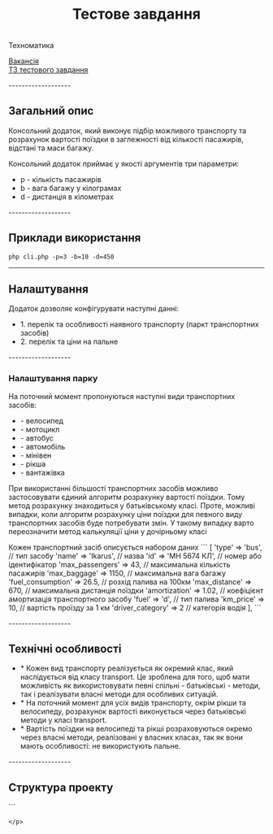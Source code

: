 <p align="center">
    <h1 align="center">Тестове завдання</h1>
    <br>
    Техноматика
</p>

<p>
    <a href="https://www.work.ua/jobs/5716655/">Вакансія</a>
    <br>
    <a href="https://docs.google.com/document/d/17mLfIEUpDLMyry4bu4JTJuzkp1VOTWC-k8dx9BEqRxg/edit#heading=h.oymnw3nlvwib">ТЗ тестового завдання</a>
</p>
-------------------

<p><h2>Загальний опис</h2></p>
<p>Консольний додаток, який виконує підбір можливого транспорту та розрахунок вартості поїздки в заглежності від кількості пасажирів, відстані та маси багажу.</p>
<p>Консольний додаток приймає у якості аргументів три параметри:
<ul>
<li>p - кількість пасажирів</li>
<li>b - вага багажу у кілограмах</li>
<li>d - дистанція в кілометрах</li>
</ul></p>
-------------------

<p><h2>Приклади використання </h2></p>

```
php cli.php -p=3 -b=10 -d=450
```
-------------------

<p><h2>Налаштування</h2></p>
<p>
Додаток дозволяє конфігурувати наступні данні:
<ul>
<li>1. перелік та особливості наявного транспорту (паркт транспортних засобів)</li>
<li>2. перелік та ціни на пальне</li>
</ul></p>
-------------------

<p><h3>Налаштування парку</h3></p>
<p>
На поточний момент пропонуються наступні види транспортних засобів:
<ul>
<li>- велосипед</li>
<li>- мотоцикл</li>
<li>- автобус</li>
<li>- автомобіль</li>
<li>- мінівен</li>
<li>- рікша</li>
<li>- вантажівка</li>
</ul></p>
<p>При використанні більшості транспортних засобів можливо застосовувати єдиний 
алгоритм розрахунку вартості поїздки. Тому метод розрахунку знаходиться у батьківському класі.
Проте, можливі випадки, коли алгоритм розрахунку ціни поїздки для певного виду 
транспортних засобів буде потребувати змін. У такому випадку варто переозначити 
метод калькуляції ціни у дочірньому класі</p>

<p>
Кожен транспортний засіб описується набором даних
```
    [
        'type' => 'bus',                // тип засобу
        'name' => 'Ikarus',             // назва 
        'id' => 'МН 5674 КЛ',           // номер або ідентифікатор 
        'max_passengers' => 43,         // максимальна кількість пасажирів
        'max_baggage' => 1150,          // максимальна вага багажу
        'fuel_consumption' => 26.5,     // розхід палива на 100км
        'max_distance' => 670,          // максимальна дистанція поїздки
        'amortization' => 1.02,         // коефіцієнт амортизація транспортного засобу
        'fuel' => 'd',                  // тип палива
        'km_price' => 10,               // вартість проїзду за 1 км
        'driver_category' => 2          // категорія водія
    ],
```
</p>
-------------------

<p><h2>Технічні особливості</h2></p>
<p><ul>
<li>* Кожен вид транспорту реалізується як окремий клас, який наслідується від класу transport. Це зроблена для того, щоб мати можливість як використовувати певні спільні - батьківські - методи, так і реалізувати власні методи для особливих ситуацій.</li>
<li>* На поточний момент для усіх видів транспорту, окрім рікши та велосипеду, розрахунок вартості виконується через батьківські методи у класі transport.</li>
<li>* Вартість поїздки на велосипеді та рікші розраховуються окремо через власні методи, реалізовані у власних класах, так як вони мають особливості: не використують пальне.</li>
</ul>
</p>
-------------------
<p><h2>Структура проекту</h2></p>
<p>
```

```
</p>
